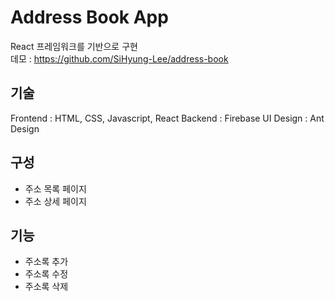 # Address Book App
React 프레임워크를 기반으로 구현  
데모 : https://github.com/SiHyung-Lee/address-book

## 기술
Frontend : HTML, CSS, Javascript, React
Backend : Firebase
UI Design : Ant Design

## 구성
- 주소 목록 페이지
- 주소 상세 페이지

## 기능
- 주소록 추가
- 주소록 수정
- 주소록 삭제